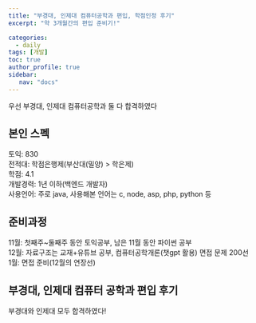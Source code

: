 ```yaml
---
title: "부경대, 인제대 컴퓨터공학과 편입, 학점인정 후기"
excerpt: "약 3개월간의 편입 준비기!"

categories: 
  - daily
tags: [개발]
toc: true
author_profile: true 
sidebar:
   nav: "docs"
---
```



우선 부경대, 인제대 컴퓨터공학과 둘 다 합격하였다
## 본인 스펙
토익: 830<br>
전적대: 학점은행제(부산대(밀양) > 학은제)<br>
학점: 4.1<br>
개발경력: 1년 이하(백엔드 개발자)<br>
사용언어: 주로 java, 사용해본 언어는 c, node, asp, php, python 등
## 준비과정
11월: 첫째주~둘째주 동안 토익공부, 남은 11월 동안 파이썬 공부<br>
12월: 자료구조는 교재+유튜브 공부, 컴퓨터공학개론(챗gpt 활용) 면접 문제 200선<br>
1월: 면접 준비(12월의 연장선)
## 부경대, 인제대 컴퓨터 공학과 편입 후기

부경대와 인제대 모두 합격하였다!
